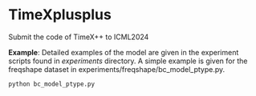 # TimeXplusplus
Submit the code of TimeX++ to ICML2024

**Example**: Detailed examples of the model are given in the experiment scripts found in *experiments* directory. 
A simple example is given for the freqshape dataset in experiments/freqshape/bc_model_ptype.py.

```shell
python bc_model_ptype.py
```